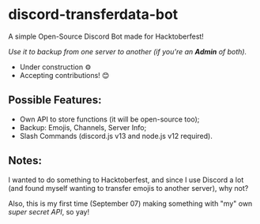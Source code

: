 # discord-transferdata-bot
A simple Open-Source Discord Bot made for Hacktoberfest!

_Use it to backup from one server to another (if you're an **Admin** of both)._

- Under construction ⚙️
- Accepting contributions! 😊

## Possible Features:
- Own API to store functions (it will be open-source too);
- Backup: Emojis, Channels, Server Info;
- Slash Commands (discord.js v13 and node.js v12 required).

## Notes:
I wanted to do something to Hacktoberfest, and since I use Discord a lot (and found myself wanting to transfer emojis to another server), why not?

Also, this is my first time (September 07) making something with "my" own _super secret API_, so yay!
